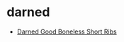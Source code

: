 # darned

 * [Darned Good Boneless Short Ribs](index/d/darned-good-boneless-short-ribs-352974.json)
